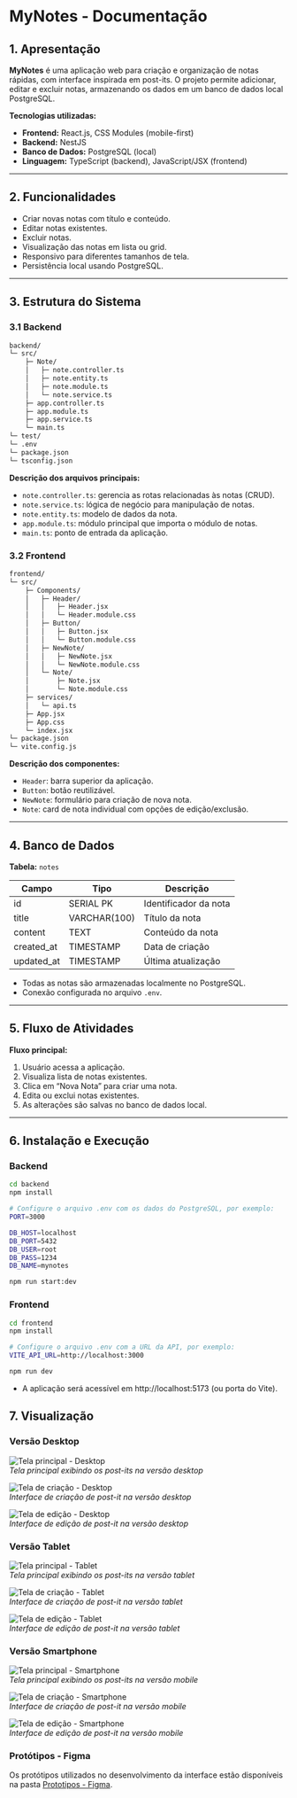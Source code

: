 # **MyNotes - Documentação**

## **1. Apresentação**

**MyNotes** é uma aplicação web para criação e organização de notas rápidas, com interface inspirada em post-its. O projeto permite adicionar, editar e excluir notas, armazenando os dados em um banco de dados local PostgreSQL.

**Tecnologias utilizadas:**

- **Frontend:** React.js, CSS Modules (mobile-first)
- **Backend:** NestJS
- **Banco de Dados:** PostgreSQL (local)
- **Linguagem:** TypeScript (backend), JavaScript/JSX (frontend)

---

## **2. Funcionalidades**

- Criar novas notas com título e conteúdo.
- Editar notas existentes.
- Excluir notas.
- Visualização das notas em lista ou grid.
- Responsivo para diferentes tamanhos de tela.
- Persistência local usando PostgreSQL.

---

## **3. Estrutura do Sistema**

### **3.1 Backend**

```bash
backend/
└─ src/
    ├─ Note/
    │   ├─ note.controller.ts
    │   ├─ note.entity.ts
    │   ├─ note.module.ts
    │   └─ note.service.ts
    ├─ app.controller.ts
    ├─ app.module.ts
    ├─ app.service.ts
    └─ main.ts
└─ test/
└─ .env
└─ package.json
└─ tsconfig.json
```


**Descrição dos arquivos principais:**

- `note.controller.ts`: gerencia as rotas relacionadas às notas (CRUD).
- `note.service.ts`: lógica de negócio para manipulação de notas.
- `note.entity.ts`: modelo de dados da nota.
- `app.module.ts`: módulo principal que importa o módulo de notas.
- `main.ts`: ponto de entrada da aplicação.

### **3.2 Frontend**

```bash
frontend/
└─ src/
    ├─ Components/
    │   ├─ Header/
    │   │   ├─ Header.jsx
    │   │   └─ Header.module.css
    │   ├─ Button/
    │   │   ├─ Button.jsx
    │   │   └─ Button.module.css
    │   ├─ NewNote/
    │   │   ├─ NewNote.jsx
    │   │   └─ NewNote.module.css
    │   └─ Note/
    │       ├─ Note.jsx
    │       └─ Note.module.css
    ├─ services/
    │   └─ api.ts
    ├─ App.jsx
    ├─ App.css
    └─ index.jsx
└─ package.json
└─ vite.config.js
```


**Descrição dos componentes:**

- `Header`: barra superior da aplicação.
- `Button`: botão reutilizável.
- `NewNote`: formulário para criação de nova nota.
- `Note`: card de nota individual com opções de edição/exclusão.

---

## **4. Banco de Dados**

**Tabela:** `notes`

| Campo      | Tipo         | Descrição             |
| ---------- | ------------ | -------------------- |
| id         | SERIAL PK    | Identificador da nota |
| title      | VARCHAR(100) | Título da nota        |
| content    | TEXT         | Conteúdo da nota      |
| created_at | TIMESTAMP    | Data de criação       |
| updated_at | TIMESTAMP    | Última atualização    |

- Todas as notas são armazenadas localmente no PostgreSQL.
- Conexão configurada no arquivo `.env`.

---

## **5. Fluxo de Atividades**

**Fluxo principal:**

1. Usuário acessa a aplicação.
2. Visualiza lista de notas existentes.
3. Clica em “Nova Nota” para criar uma nota.
4. Edita ou exclui notas existentes.
5. As alterações são salvas no banco de dados local.

---

## **6. Instalação e Execução**

### **Backend**

```bash
cd backend
npm install

# Configure o arquivo .env com os dados do PostgreSQL, por exemplo:
PORT=3000

DB_HOST=localhost
DB_PORT=5432
DB_USER=root
DB_PASS=1234
DB_NAME=mynotes

npm run start:dev
```

### **Frontend**

```bash
cd frontend
npm install

# Configure o arquivo .env com a URL da API, por exemplo:
VITE_API_URL=http://localhost:3000

npm run dev
```

- A aplicação será acessível em http://localhost:5173 (ou porta do Vite).

## **7. Visualização**

### **Versão Desktop**

![Tela principal - Desktop](https://github.com/KemilyRezende/MyNotes/blob/main/telas/Desktop_main.png)  
*Tela principal exibindo os post-its na versão desktop*

![Tela de criação - Desktop](https://github.com/KemilyRezende/MyNotes/blob/main/telas/Desktop_create.png)  
*Interface de criação de post-it na versão desktop*

![Tela de edição - Desktop](https://github.com/KemilyRezende/MyNotes/blob/main/telas/Desktop_edit.png)  
*Interface de edição de post-it na versão desktop*

### **Versão Tablet**

![Tela principal - Tablet](https://github.com/KemilyRezende/MyNotes/blob/main/telas/Tablet_main.png)  
*Tela principal exibindo os post-its na versão tablet*

![Tela de criação - Tablet](https://github.com/KemilyRezende/MyNotes/blob/main/telas/Tablet_create.png)  
*Interface de criação de post-it na versão tablet*

![Tela de edição - Tablet](https://github.com/KemilyRezende/MyNotes/blob/main/telas/Tablet_edit.png)  
*Interface de edição de post-it na versão tablet*


### **Versão Smartphone**

![Tela principal - Smartphone](https://github.com/KemilyRezende/MyNotes/blob/main/telas/Smartphone_main.png)  
*Tela principal exibindo os post-its na versão mobile*

![Tela de criação - Smartphone](https://github.com/KemilyRezende/MyNotes/blob/main/telas/Smarphone_create.png)  
*Interface de criação de post-it na versão mobile*

![Tela de edição - Smartphone](https://github.com/KemilyRezende/MyNotes/blob/main/telas/Smartphone_edit.png)  
*Interface de edição de post-it na versão mobile*

### **Protótipos - Figma**

Os protótipos utilizados no desenvolvimento da interface estão disponíveis na pasta [Prototipos - Figma](https://github.com/KemilyRezende/MyNotes/tree/main/Prototipos%20-%20Figma).


